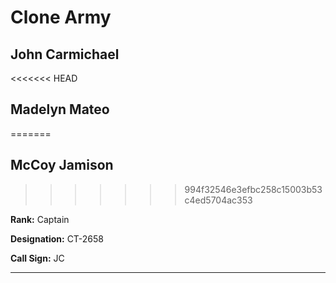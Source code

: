 # Clone Army

## John Carmichael

<<<<<<< HEAD
## Madelyn Mateo
=======
## McCoy Jamison
>>>>>>> 994f32546e3efbc258c15003b53c4ed5704ac353

**Rank:** Captain

**Designation:** CT-2658

**Call Sign:** JC

----
